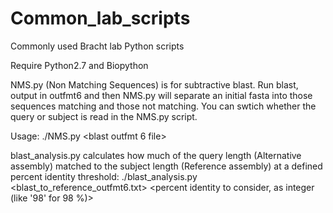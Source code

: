 # Common_lab_scripts
Commonly used Bracht lab Python scripts

Require Python2.7 and Biopython

NMS.py (Non Matching Sequences) is for subtractive blast. Run blast, output in outfmt6 and then NMS.py will separate an initial fasta into those sequences matching and those not matching. You can swtich whether the query or subject is read in the NMS.py script. 

Usage: ./NMS.py <fasta file> <blast outfmt 6 file> 

blast_analysis.py calculates how much of the query length (Alternative assembly) matched to the subject length (Reference assembly) at a defined percent identity threshold:
./blast_analysis.py <query fasta> <blast_to_reference_outfmt6.txt> <percent identity to consider, as integer (like '98' for 98 %)>
